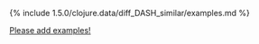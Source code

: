 {% include 1.5.0/clojure.data/diff_DASH_similar/examples.md %}

[Please add examples!](https://github.com/arrdem/grimoire/edit/master/_includes/1.6.0/clojure.data/diff_DASH_similar/examples.md)
